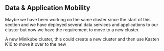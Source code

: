 ## Data & Application Mobility

Maybe we have been working on the same cluster since the start of this section and we have deployed several data services and applications to our cluster but now we have the requirement to move to a new cluster. 

A new Minikube cluster, this could create a new cluster and then use Kasten K10 to move it over to the new